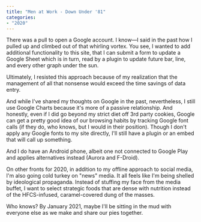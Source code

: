 ```yaml
---
title: "Men at Work - Down Under '81"
categories:
- "2020"
---
```

There was a pull to open a Google account. I know—I said in the past how I pulled up and climbed out of that whirling vortex. You see, I wanted to add additional functionality to this site, that I can submit a form to update a Google Sheet which is in turn, read by a plugin to update future bar, line, and every other graph under the sun.

Ultimately, I resisted this approach because of my realization that the management of all that nonsense would exceed the time savings of data entry.

And while I've shared my thoughts on Google in the past, nevertheless, I still use Google Charts because it's more of a passive relationship. And honestly, even if I did go beyond my strict diet off 3rd party cookies, Google can get a pretty good idea of our browsing habits by tracking Google font calls (if they do, who knows, but I would in their position). Though I don't apply any Google fonts to my site directly, I'll still have a plugin or an embed that will call up something.

And I do have an Android phone, albeit one not connected to Google Play and applies alternatives instead (Aurora and F-Droid).

On other fronts for 2020, in addition to my offline approach to social media, I'm also going cold turkey on "news" media. It all feels like I'm being shelled by ideological propaganda. Instead of stuffing my face from the media buffet, I want to select strategic foods that are dense with nutrition instead of the HFCS-infused, caramel-covered dung of the masses.

Who knows? By January 2021, maybe I'll be sitting in the mud with everyone else as we make and share our pies together.
